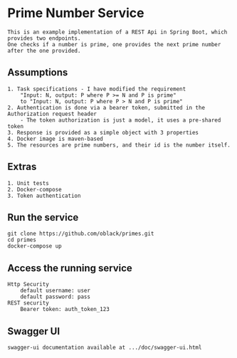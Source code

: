 # Prime Number Service
    This is an example implementation of a REST Api in Spring Boot, which provides two endpoints.
    One checks if a number is prime, one provides the next prime number after the one provided.  

## Assumptions
    1. Task specifications - I have modified the requirement 
        "Input: N, output: P where P >= N and P is prime" 
        to "Input: N, output: P where P > N and P is prime"
    2. Authentication is done via a bearer token, submitted in the Authorization request header
        - The token authorization is just a model, it uses a pre-shared token
    3. Response is provided as a simple object with 3 properties
    4. Docker image is maven-based
    5. The resources are prime numbers, and their id is the number itself.
        
## Extras
    1. Unit tests
    2. Docker-compose
    3. Token authentication
    
## Run the service
    git clone https://github.com/oblack/primes.git
    cd primes
    docker-compose up
    
## Access the running service
    Http Security
        default username: user
        default password: pass
    REST security
        Bearer token: auth_token_123
    
## Swagger UI
    swagger-ui documentation available at .../doc/swagger-ui.html